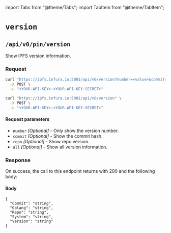 import Tabs from "@theme/Tabs";
import TabItem from "@theme/TabItem";

# `version`

## `/api/v0/pin/version`

Show IPFS version information.

### Request

<Tabs>
  <TabItem value="Syntax" label="Syntax" default>

```bash
curl "https://ipfs.infura.io:5001/api/v0/version?number=<value>&commit=<value>&repo=<value>&all=<value>" \
  -X POST \
  -u "<YOUR-API-KEY>:<YOUR-API-KEY-SECRET>"
```

  </TabItem>
  <TabItem value="Example" label="Example" >

```bash
curl "https://ipfs.infura.io:5001/api/v0/version" \
  -X POST \
  -u "<YOUR-API-KEY>:<YOUR-API-KEY-SECRET>"
```

  </TabItem>
</Tabs>

#### Request parameters

- `number` _[Optional]_ - Only show the version number.
- `commit` _[Optional]_ - Show the commit hash.
- `repo` _[Optional]_ - Show repo version.
- `all` _[Optional]_ - Show all version information.

### Response

On success, the call to this endpoint returns with 200 and the following body:

#### Body

```
{
  "Commit": "string",
  "Golang": "string",
  "Repo": "string",
  "System": "string",
  "Version": "string"
}
```

